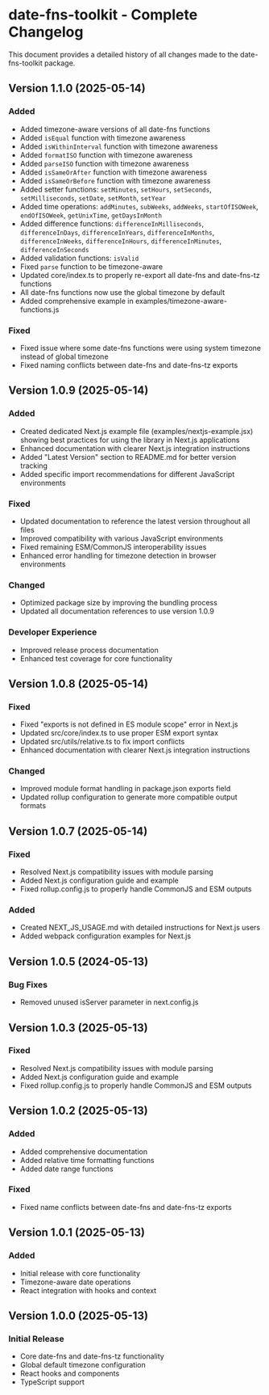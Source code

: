 # date-fns-toolkit - Complete Changelog

This document provides a detailed history of all changes made to the date-fns-toolkit package.

## Version 1.1.0 (2025-05-14)

### Added
- Added timezone-aware versions of all date-fns functions
- Added `isEqual` function with timezone awareness
- Added `isWithinInterval` function with timezone awareness
- Added `formatISO` function with timezone awareness
- Added `parseISO` function with timezone awareness
- Added `isSameOrAfter` function with timezone awareness
- Added `isSameOrBefore` function with timezone awareness
- Added setter functions: `setMinutes`, `setHours`, `setSeconds`, `setMilliseconds`, `setDate`, `setMonth`, `setYear`
- Added time operations: `addMinutes`, `subWeeks`, `addWeeks`, `startOfISOWeek`, `endOfISOWeek`, `getUnixTime`, `getDaysInMonth`
- Added difference functions: `differenceInMilliseconds`, `differenceInDays`, `differenceInYears`, `differenceInMonths`, `differenceInWeeks`, `differenceInHours`, `differenceInMinutes`, `differenceInSeconds`
- Added validation functions: `isValid`
- Fixed `parse` function to be timezone-aware
- Updated core/index.ts to properly re-export all date-fns and date-fns-tz functions
- All date-fns functions now use the global timezone by default
- Added comprehensive example in examples/timezone-aware-functions.js

### Fixed
- Fixed issue where some date-fns functions were using system timezone instead of global timezone
- Fixed naming conflicts between date-fns and date-fns-tz exports

## Version 1.0.9 (2025-05-14)

### Added
- Created dedicated Next.js example file (examples/nextjs-example.jsx) showing best practices for using the library in Next.js applications
- Enhanced documentation with clearer Next.js integration instructions
- Added "Latest Version" section to README.md for better version tracking
- Added specific import recommendations for different JavaScript environments

### Fixed
- Updated documentation to reference the latest version throughout all files
- Improved compatibility with various JavaScript environments
- Fixed remaining ESM/CommonJS interoperability issues
- Enhanced error handling for timezone detection in browser environments

### Changed
- Optimized package size by improving the bundling process
- Updated all documentation references to use version 1.0.9

### Developer Experience
- Improved release process documentation
- Enhanced test coverage for core functionality

## Version 1.0.8 (2025-05-14)

### Fixed
- Fixed "exports is not defined in ES module scope" error in Next.js
- Updated src/core/index.ts to use proper ESM export syntax
- Updated src/utils/relative.ts to fix import conflicts
- Enhanced documentation with clearer Next.js integration instructions

### Changed
- Improved module format handling in package.json exports field
- Updated rollup configuration to generate more compatible output formats

## Version 1.0.7 (2025-05-14)

### Fixed
- Resolved Next.js compatibility issues with module parsing
- Added Next.js configuration guide and example
- Fixed rollup.config.js to properly handle CommonJS and ESM outputs

### Added
- Created NEXT_JS_USAGE.md with detailed instructions for Next.js users
- Added webpack configuration examples for Next.js

## Version 1.0.5 (2024-05-13)

### Bug Fixes
- Removed unused isServer parameter in next.config.js

## Version 1.0.3 (2025-05-13)

### Fixed
- Resolved Next.js compatibility issues with module parsing
- Added Next.js configuration guide and example
- Fixed rollup.config.js to properly handle CommonJS and ESM outputs

## Version 1.0.2 (2025-05-13)

### Added
- Added comprehensive documentation
- Added relative time formatting functions
- Added date range functions

### Fixed
- Fixed name conflicts between date-fns and date-fns-tz exports

## Version 1.0.1 (2025-05-13)

### Added
- Initial release with core functionality
- Timezone-aware date operations
- React integration with hooks and context

## Version 1.0.0 (2025-05-13)

### Initial Release
- Core date-fns and date-fns-tz functionality
- Global default timezone configuration
- React hooks and components
- TypeScript support 